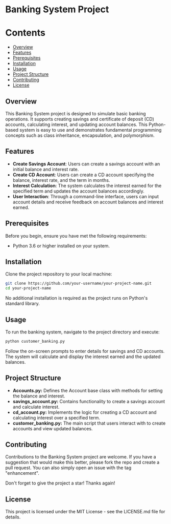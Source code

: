 # Banking System Project

# Contents

- [Overview](#overview)
- [Features](#features)
- [Prerequisites](#prerequisites)
- [Installation](#installation)
- [Usage](#usage)
- [Project Structure](#project-structure)
- [Contributing](#contributing)
- [License](#license)

## Overview

This Banking System project is designed to simulate basic banking operations. It supports creating savings and certificate of deposit (CD) accounts, calculating interest, and updating account balances. This Python-based system is easy to use and demonstrates fundamental programming concepts such as class inheritance, encapsulation, and polymorphism.

## Features

- **Create Savings Account**: Users can create a savings account with an initial balance and interest rate.
- **Create CD Account**: Users can create a CD account specifying the balance, interest rate, and the term in months.
- **Interest Calculation**: The system calculates the interest earned for the specified term and updates the account balances accordingly.
- **User Interaction**: Through a command-line interface, users can input account details and receive feedback on account balances and interest earned.

## Prerequisites

Before you begin, ensure you have met the following requirements:

- Python 3.6 or higher installed on your system.

## Installation

Clone the project repository to your local machine:

```bash
git clone https://github.com/your-username/your-project-name.git
cd your-project-name
```

No additional installation is required as the project runs on Python's standard library.

## Usage

To run the banking system, navigate to the project directory and execute:

```bash
python customer_banking.py
```

Follow the on-screen prompts to enter details for savings and CD accounts. The system will calculate and display the interest earned and the updated balances.

## Project Structure

- **Accounts.py:** Defines the Account base class with methods for setting the balance and interest.
- **savings_account.py:** Contains functionality to create a savings account and calculate interest.
- **cd_account.py:** Implements the logic for creating a CD account and calculating interest over a specified term.
- **customer_banking.py:** The main script that users interact with to create accounts and view updated balances.

## Contributing

Contributions to the Banking System project are welcome. If you have a suggestion that would make this better, please fork the repo and create a pull request. You can also simply open an issue with the tag "enhancement".

Don't forget to give the project a star! Thanks again!

## License

This project is licensed under the MIT License - see the LICENSE.md file for details.
